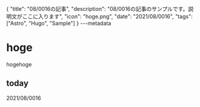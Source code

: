 {
  "title": "08/0016の記事",
  "description": "08/0016の記事のサンプルです。説明文がここに入ります",
  "icon": "hoge.png",
  "date": "2021/08/0016",
  "tags": ["Astro", "Hugo", "Sample"]
}
---metadata

# hoge
hogehoge

## today
2021/08/0016